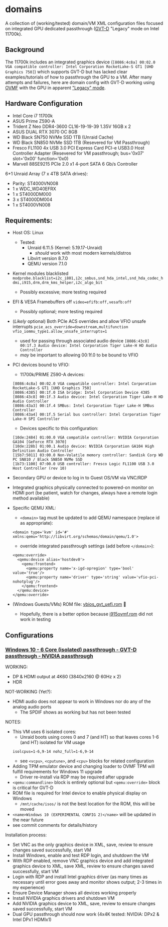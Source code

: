 # domains
A collection of (working/tested) domain/VM XML configuration files focused on integrated GPU dedicated passthrough ([GVT-D](https://github.com/intel/gvt-linux/wiki) "Legacy" mode on Intel 11700k).

## Background
The 11700k includes an integrated graphics device (`[8086:4c8a] 00:02.0 VGA compatible controller: Intel Corporation RocketLake-S GT1 [UHD Graphics 750]`) which supports GVT-D but has lacked clear examples/tutorials of how to passthrough the GPU to a VM. After many attempts and failures, here are domain config with GVT-D working using [OVMF](https://github.com/tianocore/tianocore.github.io/wiki/OVMF) with the GPU in apparent ["Legacy" mode](https://github.com/qemu/qemu/blob/master/docs/igd-assign.txt).

## Hardware Configuration
- Intel Core i7 11700k
- ASUS Prime Z590-A
- Trident Z Neo DDR4-3600 CL16-19-19-39 1.35V 16GB x 2
- ASUS DUAL RTX 3070 OC 8GB
- WD Black SN750 NVMe SSD 1TB (Unraid Cache)
- WD Black SN850 NVMe SSD 1TB (Resevered for VM Passthrough)
- Fresco FL1100 4x USB 3.0 PCI Express Card PCI-e USB3.0 Host Controller Adapter (Resevered for VM passthrough; bus='0x07' slot='0x00' function='0x0)
- Marvell 88SE9215 PCIe 2.0 x1 4-port SATA 6 Gb/s Controller

6+1 Unraid Array (7 x 4TB SATA drives):
- Parity: ST4000VN008
- 1 x WDC_WD40EFRX
- 1 x ST4000DM000
- 3 x ST4000DM004
- 1 x ST4000VN008

## Requirements:
- Host OS: Linux
  - Tested:
    - Unraid 6.11.5 (Kernel: 5.19.17-Unraid)
      - *should* work with most modern kernels/distros
    - Libvirt version 8.7.0
    - QEMU version 7.1.0
- Kernel modules blacklisted
  `modprobe.blacklist=i2c_i801,i2c_smbus,snd_hda_intel,snd_hda_codec_hdmi,i915,drm,drm_kms_helper,i2c_algo_bit`
  - Possibly excessive; more testing required
- EFI & VESA Framebuffers off
  `video=efifb:off,vesafb:off`
  - Possibly optional; more testing required
- (*Likely* optional) Both PCIe ACS overrides and allow VFIO unsafe interrupts
  `pcie_acs_override=downstream,multifunction vfio_iommu_type1.allow_unsafe_interrupts=1`
  - used for passing through associated audio device
  `[8086:43c8] 00:1f.3 Audio device: Intel Corporation Tiger Lake-H HD Audio Controller`
  - *may* be important to allowing 00:1f.0 to be bound to VFIO
- PCI devices bound to VFIO:
  - 11700k/PRIME Z590-A devices:
  ```
  [8086:4c8a] 00:02.0 VGA compatible controller: Intel Corporation RocketLake-S GT1 [UHD Graphics 750]
  [8086:4385] 00:1f.0 ISA bridge: Intel Corporation Device 4385
  [8086:43c8] 00:1f.3 Audio device: Intel Corporation Tiger Lake-H HD Audio Controller
  [8086:43a3] 00:1f.4 SMBus: Intel Corporation Tiger Lake-H SMBus Controller
  [8086:43a4] 00:1f.5 Serial bus controller: Intel Corporation Tiger Lake-H SPI Controller
  ```
  - Devices specific to this configuration:
  ```
  [10de:2484] 01:00.0 VGA compatible controller: NVIDIA Corporation GA104 [GeForce RTX 3070]
  [10de:228b] 01:00.1 Audio device: NVIDIA Corporation GA104 High Definition Audio Controller
  [15b7:5011] 03:00.0 Non-Volatile memory controller: Sandisk Corp WD PC SN810 / Black SN850 NVMe SSD
  [1b73:1100] 07:00.0 USB controller: Fresco Logic FL1100 USB 3.0 Host Controller (rev 10)
  ```
- Secondary GPU or device to log in to Guest OS/VM via VNC/RDP
- Integrated graphics physically connected to powered-on monitor on HDMI port (be patient, watch for changes, always have a remote login method available)
- Specific QEMU XML:
  - `<domain>` tag must be updated to add QEMU namespace (replace id as appropriate):
  ```
  <domain type='kvm' id='#' xmlns:qemu='http://libvirt.org/schemas/domain/qemu/1.0'>
  ```
  - override integrated passthrough settings (add before `</domain>`):
  ```
  <qemu:override>
    <qemu:device alias='hostdev0'>
      <qemu:frontend>
        <qemu:property name='x-igd-opregion' type='bool' value='true'/>
        <qemu:property name='driver' type='string' value='vfio-pci-nohotplug'/>
      </qemu:frontend>
    </qemu:device>
  </qemu:override>
  ```

- (Windows Guests/VMs) ROM file: [vbios_gvt_uefi.rom](https://web.archive.org/web/20201020144354/http://120.25.59.132:3000/vbios_gvt_uefi.rom) :grimacing:
  - Hopefully, there is a better option because [i915ovmf.rom](https://github.com/patmagauran/i915ovmfPkg) did not work in testing

## Configurations

### [Windows 10 - 6 Core (isolated) passthrough - GVT-D passthrough - NVIDIA passthrough](w10_z590-a_11700k_6core_gvt-d_and_nvidia_passthrough.xml)

WORKING:
- DP & HDMI output at 4K60 (3840x2160 @ 60Hz x 2)
- HDR

NOT-WORKING (Yet?):
- HDMI audio does not appear to work in Windows nor do any of the analog audio ports
  - The SPDIF shows as working but has not been tested

NOTES:
- This VM uses 6 isolated cores:
  - Unraid boots using cores 0 and 7 (and HT) so that leaves cores 1-6 (and HT) isolated for VM usage
  ```
  isolcpus=1-6,9-14 nohz_full=1-6,9-14
  ```
  - see `<vcpu>`, `<cputune>`, and `<cpu>` blocks for related configuration
- Adding TPM emulator device and changing loader to OVMF TPM will fulfill requirements for Windows 11 upgrade
  - Driver re-install via RDP may be required after upgrade
- `<qemu:commandline>` block is entirely optional but `<qemu:override>` block is critical for GVT-D
- ROM file is required for Intel device to enable physical display on Windows
  - `/mnt/cache/isos/` is not the best location for the ROM, this will be moved
- `<name>Windows 10 (EXPERIMENTAL CONFIG 2)</name>` will be updated in the near future
- see commit comments for details/history

Installation process:
- Set VNC as the only graphics device in XML,  save, review to ensure changes saved successfully, start VM
- Install Windows, enable and test RDP login, and shutdown the VM
- With RDP enabled, remove VNC graphics device and add integrated graphics device to XML, save XML, review to ensure changes saved successfully, start VM
- Login with RDP and install Intel graphics driver (as many times as necessary until error goes away and monitor shows output; 2-3 times in my experience)
- Ensure Device Manager shows all devices working properly
- Install NVIDIA graphics drivers and shutdown VM
- Add NVIDIA graphics device to XML, save, review to ensure changes saved successfully, start VM
- Dual GPU passthrough should now work (4x4K tested: NVIDIA: DPx2 & Intel DPx1 HDMIx1)
